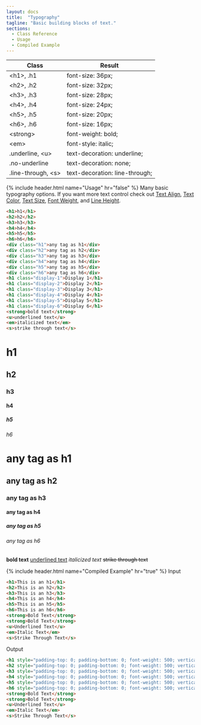 ```yaml
---
layout: docs
title:  "Typography"
tagline: "Basic building blocks of text."
sections:
  - Class Reference
  - Usage
  - Compiled Example
---
```

<a class="anchor" name="class-reference"></a>
<div class="table-utilities">
  <table class="table">
    <thead>
      <tr>
        <th>Class</th>
        <th>Result</th>
      </tr>
    </thead>
    <tbody>
      <tr><td class="class">&lt;h1&gt;, .h1</td><td class="css">font-size: 36px;</td></tr>
      <tr><td class="class">&lt;h2&gt;, .h2</td><td class="css">font-size: 32px;</td></tr>
      <tr><td class="class">&lt;h3&gt;, .h3</td><td class="css">font-size: 28px;</td></tr>
      <tr><td class="class">&lt;h4&gt;, .h4</td><td class="css">font-size: 24px;</td></tr>
      <tr><td class="class">&lt;h5&gt;, .h5</td><td class="css">font-size: 20px;</td></tr>
      <tr><td class="class">&lt;h6&gt;, .h6</td><td class="css">font-size: 16px;</td></tr>
      <tr><td class="class">&lt;strong&gt;</td><td class="css">font-weight: bold;</td></tr>
      <tr><td class="class">&lt;em&gt;</td><td class="css">font-style: italic;</td></tr>
      <tr><td class="class">.underline, &lt;u&gt;</td><td class="css">text-decoration: underline;</td></tr>
      <tr><td class="class">.no-underline</td><td class="css">text-decoration: none;</td></tr>
      <tr><td class="class">.line-through, &lt;s&gt;</td><td class="css">text-decoration: line-through;</td></tr>
    </tbody>
  </table>
</div>

{% include header.html name="Usage" hr="false" %}
Many basic typography options. If you want more text control check out [Text Align](/docs/text-align), [Text Color](/docs/text-color), [Text Size](/docs/text-size), [Font Weight](/docs/font-weight), and [Line Height](/docs/line-height).
```html
<h1>h1</h1>
<h2>h2</h2>
<h3>h3</h3>
<h4>h4</h4>
<h5>h5</h5>
<h6>h6</h6>
<div class="h1">any tag as h1</div>
<div class="h2">any tag as h2</div>
<div class="h3">any tag as h3</div>
<div class="h4">any tag as h4</div>
<div class="h5">any tag as h5</div>
<div class="h6">any tag as h6</div>
<h1 class="display-1">Display 1</h1>
<h1 class="display-2">Display 2</h1>
<h1 class="display-3">Display 3</h1>
<h1 class="display-4">Display 4</h1>
<h1 class="display-5">Display 5</h1>
<h1 class="display-6">Display 6</h1>
<strong>bold text</strong>
<u>underlined text</u>
<em>italicized text</em>
<s>strike through text</s>
```

# h1
## h2
### h3
#### h4
##### h5
###### h6
# any tag as h1
## any tag as h2
### any tag as h3
#### any tag as h4
##### any tag as h5
###### any tag as h6
<strong>bold text</strong>
<u>underlined text</u>
<em>italicized text</em>
<s>strike through text</s>

{% include header.html name="Compiled Example" hr="true" %}
<span class="badge rounded-pill badge-input">Input</span>
```html
<h1>This is an h1</h1>
<h2>This is an h2</h2>
<h3>This is an h3</h3>
<h4>This is an h4</h4>
<h5>This is an h5</h5>
<h6>This is an h6</h6>
<strong>Bold Text</strong>
<strong>Bold Text</strong>
<u>Underlined Text</u>
<em>Italic Text</em>
<s>Strike Through Text</s>
```

<span class="badge rounded-pill badge-output">Output</span>
```html
<h1 style="padding-top: 0; padding-bottom: 0; font-weight: 500; vertical-align: baseline; font-size: 36px; line-height: 43.2px; margin: 0;" align="left">This is an h1</h1>
<h2 style="padding-top: 0; padding-bottom: 0; font-weight: 500; vertical-align: baseline; font-size: 32px; line-height: 38.4px; margin: 0;" align="left">This is an h2</h2>
<h3 style="padding-top: 0; padding-bottom: 0; font-weight: 500; vertical-align: baseline; font-size: 28px; line-height: 33.6px; margin: 0;" align="left">This is an h3</h3>
<h4 style="padding-top: 0; padding-bottom: 0; font-weight: 500; vertical-align: baseline; font-size: 24px; line-height: 28.8px; margin: 0;" align="left">This is an h4</h4>
<h5 style="padding-top: 0; padding-bottom: 0; font-weight: 500; vertical-align: baseline; font-size: 20px; line-height: 24px; margin: 0;" align="left">This is an h5</h5>
<h6 style="padding-top: 0; padding-bottom: 0; font-weight: 500; vertical-align: baseline; font-size: 16px; line-height: 19.2px; margin: 0;" align="left">This is an h6</h6>
<strong>Bold Text</strong>
<strong>Bold Text</strong>
<u>Underlined Text</u>
<em>Italic Text</em>
<s>Strike Through Text</s>
```
